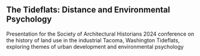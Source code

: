 ## The Tideflats: Distance and Environmental Psychology 
Presentation for the Society of Architectural Historians 2024 conference on the history of land use in the industrial Tacoma, Washington Tideflats, exploring themes of urban development and environmental psychology